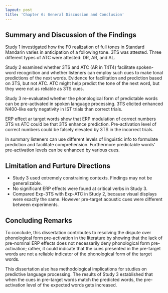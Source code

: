 ```yaml
---
layout: post
title: 'Chapter 6: General Discussion and Conclusion'
---
```


## Summary and Discussion of the Findings

Study 1 investigated how the F0 realization of full tones in Standard Mandarin varies in anticipation of a following tone. 3TS was attested. Three different types of ATC were attested: DR, AR, and AL. 

Study 2 examined whether 3TS and ATC (AR in T4T4) facilitate spoken-word recognition and whether listeners can employ such cues to make tonal predictions of the next words. Evidence for facilitation and prediction based on 3TS, but not ATC. ATC might help predict the tone of the next word, but they were not as reliable as 3TS cues. 

Study 3 re-evaluated whether the phonological form of predictable words can be pre-activated in spoken language processing. 3TS elicited enhanced N400-like early negativity in IST trials than correct trials. 

ERP effect ar target words show that ERP modulation of correct numbers 3TS vs ATC could be that 3TS enhance prediction. Pre-activation level of correct numbers could be falsely elevated by 3TS in the incorrect trials. 

In summary listeners can use different levels of linguistic info to formulate prediction and facilitate comprehension. Furthermore predictable words' pre-activation levels can be enhanced by various cues. 

## Limitation and Furture Directions

- Study 3 used extremely constraining contexts. Findings may not be generalizable. 
- No significant ERP effects were found at critical verbs in Study 3. 
- Compared Exp-3TS with Exp-ATC in Study 2, because visual displays were exactly the same. However pre-target acoustic cues were different between experiments. 

## Concluding Remarks

To conclude, this dissertation contributes to resolving the dispute over phonological form pre-activation in the literature by showing that the lack of pre-nominal ERP effects does not necessarily deny phonological form pre-activation; rather, it could indicate that the cues presented in the pre-target words are not a reliable indicator of the phonological form of the target words.

This dissertation also has methodological implications for studies on predictive language processing.
The results of Study 3 established that when the cues in pre-target words match the predicted words, the pre-activation level of the expected words gets increased.